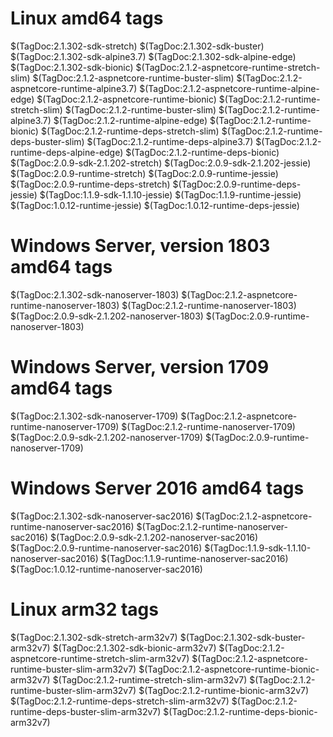# Linux amd64 tags

$(TagDoc:2.1.302-sdk-stretch)
$(TagDoc:2.1.302-sdk-buster)
$(TagDoc:2.1.302-sdk-alpine3.7)
$(TagDoc:2.1.302-sdk-alpine-edge)
$(TagDoc:2.1.302-sdk-bionic)
$(TagDoc:2.1.2-aspnetcore-runtime-stretch-slim)
$(TagDoc:2.1.2-aspnetcore-runtime-buster-slim)
$(TagDoc:2.1.2-aspnetcore-runtime-alpine3.7)
$(TagDoc:2.1.2-aspnetcore-runtime-alpine-edge)
$(TagDoc:2.1.2-aspnetcore-runtime-bionic)
$(TagDoc:2.1.2-runtime-stretch-slim)
$(TagDoc:2.1.2-runtime-buster-slim)
$(TagDoc:2.1.2-runtime-alpine3.7)
$(TagDoc:2.1.2-runtime-alpine-edge)
$(TagDoc:2.1.2-runtime-bionic)
$(TagDoc:2.1.2-runtime-deps-stretch-slim)
$(TagDoc:2.1.2-runtime-deps-buster-slim)
$(TagDoc:2.1.2-runtime-deps-alpine3.7)
$(TagDoc:2.1.2-runtime-deps-alpine-edge)
$(TagDoc:2.1.2-runtime-deps-bionic)
$(TagDoc:2.0.9-sdk-2.1.202-stretch)
$(TagDoc:2.0.9-sdk-2.1.202-jessie)
$(TagDoc:2.0.9-runtime-stretch)
$(TagDoc:2.0.9-runtime-jessie)
$(TagDoc:2.0.9-runtime-deps-stretch)
$(TagDoc:2.0.9-runtime-deps-jessie)
$(TagDoc:1.1.9-sdk-1.1.10-jessie)
$(TagDoc:1.1.9-runtime-jessie)
$(TagDoc:1.0.12-runtime-jessie)
$(TagDoc:1.0.12-runtime-deps-jessie)

# Windows Server, version 1803 amd64 tags

$(TagDoc:2.1.302-sdk-nanoserver-1803)
$(TagDoc:2.1.2-aspnetcore-runtime-nanoserver-1803)
$(TagDoc:2.1.2-runtime-nanoserver-1803)
$(TagDoc:2.0.9-sdk-2.1.202-nanoserver-1803)
$(TagDoc:2.0.9-runtime-nanoserver-1803)

# Windows Server, version 1709 amd64 tags

$(TagDoc:2.1.302-sdk-nanoserver-1709)
$(TagDoc:2.1.2-aspnetcore-runtime-nanoserver-1709)
$(TagDoc:2.1.2-runtime-nanoserver-1709)
$(TagDoc:2.0.9-sdk-2.1.202-nanoserver-1709)
$(TagDoc:2.0.9-runtime-nanoserver-1709)

# Windows Server 2016 amd64 tags

$(TagDoc:2.1.302-sdk-nanoserver-sac2016)
$(TagDoc:2.1.2-aspnetcore-runtime-nanoserver-sac2016)
$(TagDoc:2.1.2-runtime-nanoserver-sac2016)
$(TagDoc:2.0.9-sdk-2.1.202-nanoserver-sac2016)
$(TagDoc:2.0.9-runtime-nanoserver-sac2016)
$(TagDoc:1.1.9-sdk-1.1.10-nanoserver-sac2016)
$(TagDoc:1.1.9-runtime-nanoserver-sac2016)
$(TagDoc:1.0.12-runtime-nanoserver-sac2016)

# Linux arm32 tags

$(TagDoc:2.1.302-sdk-stretch-arm32v7)
$(TagDoc:2.1.302-sdk-buster-arm32v7)
$(TagDoc:2.1.302-sdk-bionic-arm32v7)
$(TagDoc:2.1.2-aspnetcore-runtime-stretch-slim-arm32v7)
$(TagDoc:2.1.2-aspnetcore-runtime-buster-slim-arm32v7)
$(TagDoc:2.1.2-aspnetcore-runtime-bionic-arm32v7)
$(TagDoc:2.1.2-runtime-stretch-slim-arm32v7)
$(TagDoc:2.1.2-runtime-buster-slim-arm32v7)
$(TagDoc:2.1.2-runtime-bionic-arm32v7)
$(TagDoc:2.1.2-runtime-deps-stretch-slim-arm32v7)
$(TagDoc:2.1.2-runtime-deps-buster-slim-arm32v7)
$(TagDoc:2.1.2-runtime-deps-bionic-arm32v7)

